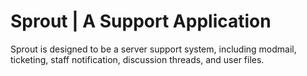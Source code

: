 # Sprout | A Support Application
Sprout is designed to be a server support system, including modmail, ticketing, staff notification, discussion threads, and user files.